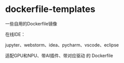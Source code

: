 # dockerfile-templates

一些自用的Dockerfile镜像

在线IDE：

jupyter、webstorm、idea、pycharm、vscode、eclipse

适配GPU和NPU、带AI插件、带对应驱动 的 Dockerfile
